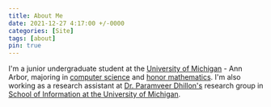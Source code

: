 ```yaml
---
title: About Me
date: 2021-12-27 4:17:00 +/-0000
categories: [Site]
tags: [about]
pin: true
---
```


I'm a junior undergraduate student at the
<a href="https://umich.edu">University of Michigan</a> - Ann Arbor, majoring in
<a href="https://lsa.umich.edu/lsa/academics/majors-minors/computer-science-major.html">computer science</a> and
<a href="https://lsa.umich.edu/math/undergraduates/major-and-minor-programs/honors-mathematics.html">honor mathematics</a>.
I'm also working as a research assistant at
<a href="https://pdhillon.com">Dr. Paramveer Dhillon's</a> research group in
<a href="https://www.si.umich.edu">School of Information at the University of Michigan</a>.
